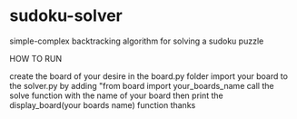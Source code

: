 # sudoku-solver
simple-complex backtracking algorithm for solving a sudoku puzzle

HOW TO RUN

create the board of your desire in the board.py folder 
import your board to the solver.py by adding "from board import your_boards_name
call the solve function with the name of your board 
then print the display_board(your boards name) function 
thanks
